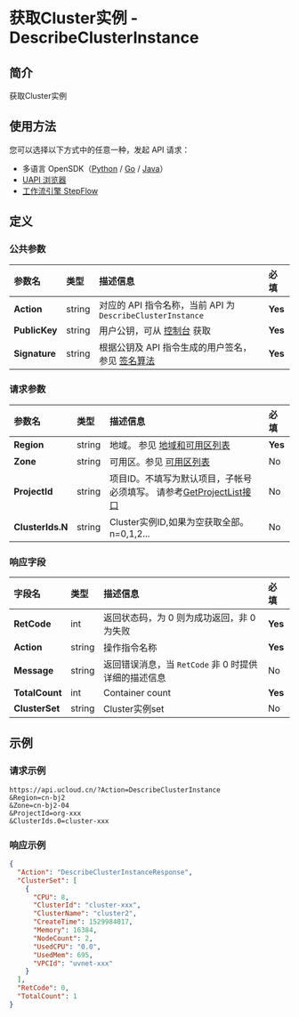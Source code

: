 # 获取Cluster实例 - DescribeClusterInstance

## 简介

获取Cluster实例





## 使用方法

您可以选择以下方式中的任意一种，发起 API 请求：
- 多语言 OpenSDK（[Python](https://github.com/ucloud/ucloud-sdk-python3) / [Go](https://github.com/ucloud/ucloud-sdk-go) / [Java](https://github.com/ucloud/ucloud-sdk-java)）
- [UAPI 浏览器](https://console.ucloud.cn/uapi/detail?id=DescribeClusterInstance)
- [工作流引擎 StepFlow](https://console.ucloud.cn/stepflow/manage/)

## 定义

### 公共参数

| 参数名 | 类型 | 描述信息 | 必填 |
|:---|:---|:---|:---|
| **Action**     | string  | 对应的 API 指令名称，当前 API 为 `DescribeClusterInstance`                        | **Yes** |
| **PublicKey**  | string  | 用户公钥，可从 [控制台](https://console.ucloud.cn/uapi/apikey) 获取                                             | **Yes** |
| **Signature**  | string  | 根据公钥及 API 指令生成的用户签名，参见 [签名算法](api/summary/signature.md)  | **Yes** |

### 请求参数

| 参数名 | 类型 | 描述信息 | 必填 |
|:---|:---|:---|:---|
| **Region** | string | 地域。 参见 [地域和可用区列表](api/summary/regionlist) |**Yes**|
| **Zone** | string | 可用区。参见 [可用区列表](api/summary/regionlist) |No|
| **ProjectId** | string | 项目ID。不填写为默认项目，子帐号必须填写。 请参考[GetProjectList接口](api/summary/get_project_list) |No|
| **ClusterIds.N** | string | Cluster实例ID,如果为空获取全部。n=0,1,2... |No|

### 响应字段

| 字段名 | 类型 | 描述信息 | 必填 |
|:---|:---|:---|:---|
| **RetCode** | int | 返回状态码，为 0 则为成功返回，非 0 为失败 |**Yes**|
| **Action** | string | 操作指令名称 |**Yes**|
| **Message** | string | 返回错误消息，当 `RetCode` 非 0 时提供详细的描述信息 |No|
| **TotalCount** | int | Container count |**Yes**|
| **ClusterSet** | string | Cluster实例set |No|




## 示例

### 请求示例
    
```
https://api.ucloud.cn/?Action=DescribeClusterInstance
&Region=cn-bj2
&Zone=cn-bj2-04
&ProjectId=org-xxx
&ClusterIds.0=cluster-xxx
```

### 响应示例
    
```json
{
  "Action": "DescribeClusterInstanceResponse",
  "ClusterSet": [
    {
      "CPU": 8,
      "ClusterId": "cluster-xxx",
      "ClusterName": "cluster2",
      "CreateTime": 1529984017,
      "Memory": 16384,
      "NodeCount": 2,
      "UsedCPU": "0.0",
      "UsedMem": 695,
      "VPCId": "uvnet-xxx"
    }
  ],
  "RetCode": 0,
  "TotalCount": 1
}
```






